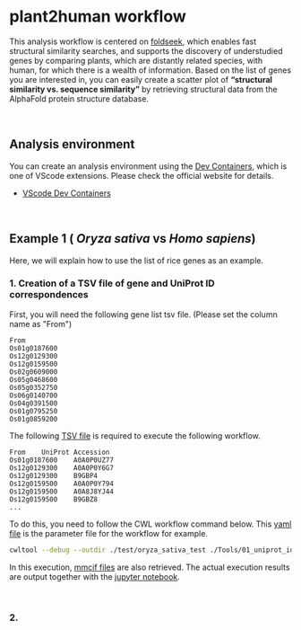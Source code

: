 # plant2human workflow

This analysis workflow is centered on [foldseek](https://github.com/steineggerlab/foldseek), which enables fast structural similarity searches, and supports the discovery of understudied genes by comparing plants, which are distantly related species, with human, for which there is a wealth of information.
Based on the list of genes you are interested in, you can easily create a scatter plot of **“structural similarity vs. sequence similarity”** by retrieving structural data from the AlphaFold protein structure database.

&nbsp;

## Analysis environment

You can create an analysis environment using the [Dev Containers](./.devcontainer/devcontainer.json), which is one of VScode extensions.
Please check the official website for details.
- [VScode Dev Containers](https://code.visualstudio.com/docs/devcontainers/containers)

&nbsp;

## Example 1 ( *Oryza sativa* vs *Homo sapiens*)

Here, we will explain how to use the list of rice genes as an example.

### 1. Creation of a TSV file of gene and UniProt ID correspondences

First, you will need the following gene list tsv file. (Please set the column name as "From")

```tsv
From
Os01g0187600
Os12g0129300
Os12g0159500
Os02g0609000
Os05g0468600
Os05g0352750
Os06g0140700
Os04g0391500
Os01g0795250
Os01g0859200
```

The following [TSV file](./test/oryza_sativa_test/rice_random_gene_idmapping_all.tsv) is required to execute the following workflow. 

```tsv
From	UniProt Accession
Os01g0187600	A0A0P0UZ77
Os12g0129300	A0A0P0Y6G7
Os12g0129300	B9GBP4
Os12g0159500	A0A0P0Y794
Os12g0159500	A0A8J8YJ44
Os12g0159500	B9GBZ8
...
```
To do this, you need to follow the CWL workflow command below.
This [yaml file](./job/uniprot_idmapping_job_example_os.yml) is the parameter file for the workflow for example.

```bash
cwltool --debug --outdir ./test/oryza_sativa_test ./Tools/01_uniprot_idmapping.cwl ./job/uniprot_idmapping_job_example_os.yml
```
In this execution, [mmcif files](./test/oryza_sativa_test/rice_random_gene_mmcif) are also retrieved.
The actual execution results are output together with the [jupyter notebook](./test/oryza_sativa_test/rice_random_gene_uniprot_idmapping.ipynb).

&nbsp;

### 2. 
